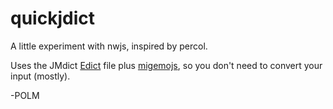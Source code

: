 # quickjdict

A little experiment with nwjs, inspired by percol. 

Uses the JMdict [Edict](http://www.edrdg.org/jmdict/edict.html) file plus
[migemojs](https://github.com/wakaba/migemojs), so you don't need to convert
your input (mostly). 

-POLM

